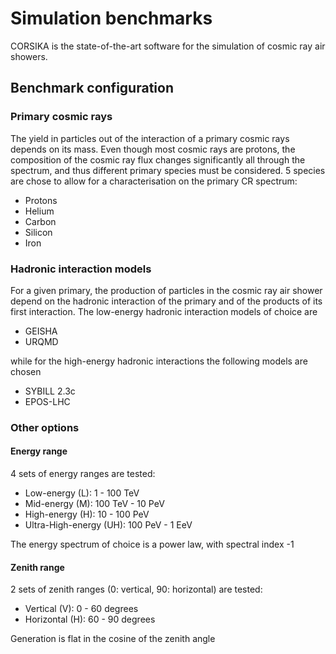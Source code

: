 # Simulation benchmarks

CORSIKA is the state-of-the-art software for the simulation of cosmic ray air showers.

## Benchmark configuration

### Primary cosmic rays

The yield in particles out of the interaction of a primary cosmic rays depends on its mass. Even though most cosmic rays are protons, the composition of the cosmic ray flux changes significantly all through the spectrum, and thus different primary species must be considered. 5 species are chose to allow for a characterisation on the primary CR spectrum:

- Protons
- Helium
- Carbon
- Silicon
- Iron

### Hadronic interaction models

For a given primary, the production of particles in the cosmic ray air shower depend on the hadronic interaction of the primary and of the products of its first interaction. The low-energy hadronic interaction models of choice are

- GEISHA
- URQMD

while for the high-energy hadronic interactions the following models are chosen

- SYBILL 2.3c
- EPOS-LHC

### Other options

#### Energy range

4 sets of energy ranges are tested:

- Low-energy (L): 1 - 100 TeV
- Mid-energy (M): 100 TeV - 10 PeV
- High-energy (H): 10 - 100 PeV
- Ultra-High-energy (UH): 100 PeV - 1 EeV

The energy spectrum of choice is a power law, with spectral index -1 

#### Zenith range

2 sets of zenith ranges (0: vertical, 90: horizontal) are tested:

- Vertical (V): 0 - 60 degrees 
- Horizontal (H): 60 - 90 degrees

Generation is flat in the cosine of the zenith angle